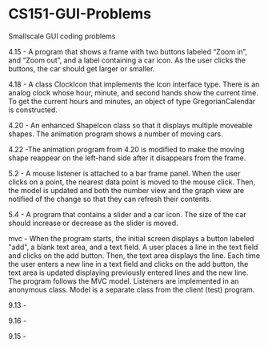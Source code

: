 # CS151-GUI-Problems
Smallscale GUI coding problems 

4.15 - A program that shows a frame with two buttons labeled “Zoom in”, and “Zoom out”, 
and a label containing a car icon. As the user clicks the buttons, the car should get larger or smaller. 

4.18 - A class ClockIcon that implements the Icon interface type. 
There is an analog clock whose hour, minute, and second hands show the current time. 
To get the current hours and minutes, an object of type GregorianCalendar is constructed. 

4.20 - An enhanced ShapeIcon class so that it displays multiple moveable shapes. 
The animation program shows a number of moving cars. 

4.22 -The animation program from 4.20 is modified to make the moving shape reappear on the left-hand side after it disappears from the frame.

5.2 - A mouse listener is attached to a bar frame panel.
When the user clicks on a point, the nearest data point is moved to the mouse click. 
Then, the model is updated and both the number view and the graph view are notified of the change so that they can refresh their contents. 

5.4 - A program that contains a slider and a car icon. 
The size of the car should increase or decrease as the slider is moved.

mvc - When the program starts, the initial screen displays a button labeled "add", a blank text area, and a text field. 
A user places a line in the text field and clicks on the add button. 
Then, the text area displays the line. 
Each time the user enters a new line in a text field and clicks on the add button, the text area is updated displaying previously entered lines and the new line. 
The program follows the MVC model.
Listeners are implemented in an anonymous class.
Model is a separate class from the client (test) program.

9.13 - 

9.16 - 

9.15 - 
